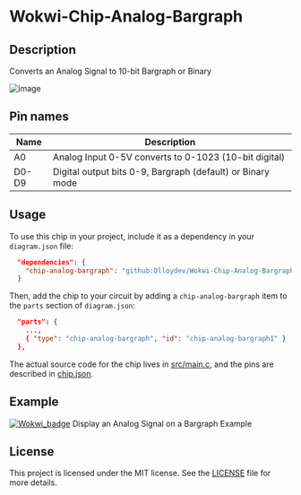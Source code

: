 # Wokwi-Chip-Analog-Bargraph

## Description

Converts an Analog Signal to 10-bit Bargraph or Binary

![image](https://user-images.githubusercontent.com/63488701/217718560-3af1f830-bfca-4017-93cd-d8195d0ea6fa.png)

## Pin names

| Name  | Description                                                |
| ----- | ---------------------------------------------------------- |
| A0    | Analog Input  0-5V converts to 0-1023 (10-bit digital)     |
| D0-D9 | Digital output bits 0-9, Bargraph (default) or Binary mode |

## Usage

To use this chip in your project, include it as a dependency in your `diagram.json` file:

```json
  "dependencies": {
    "chip-analog-bargraph": "github:Dlloydev/Wokwi-Chip-Analog-Bargraph@1.0.0"
  }
```

Then, add the chip to your circuit by adding a `chip-analog-bargraph` item to the `parts` section of `diagram.json`:

```json
  "parts": {
    ...,
    { "type": "chip-analog-bargraph", "id": "chip-analog-bargraph1" }
  },
```

The actual source code for the chip lives in [src/main.c](https://github.com/Dlloydev/Wokwi-Chip-Analog-Bargraph/blob/main/src/main.c), and the pins are described in [chip.json](https://github.com/Dlloydev/Wokwi-Chip-Analog-Bargraph/blob/main/chip.json).

## Example

[![Wokwi_badge](https://user-images.githubusercontent.com/63488701/212449119-a8510897-c860-4545-8c1a-794169547ba1.svg)](https://wokwi.com/projects/356158677675183105) Display an Analog Signal on a Bargraph Example

## License

This project is licensed under the MIT license. See the [LICENSE](https://github.com/Dlloydev/Wokwi-Chip-Analog-Bargraph/blob/main/LICENSE) file for more details.
